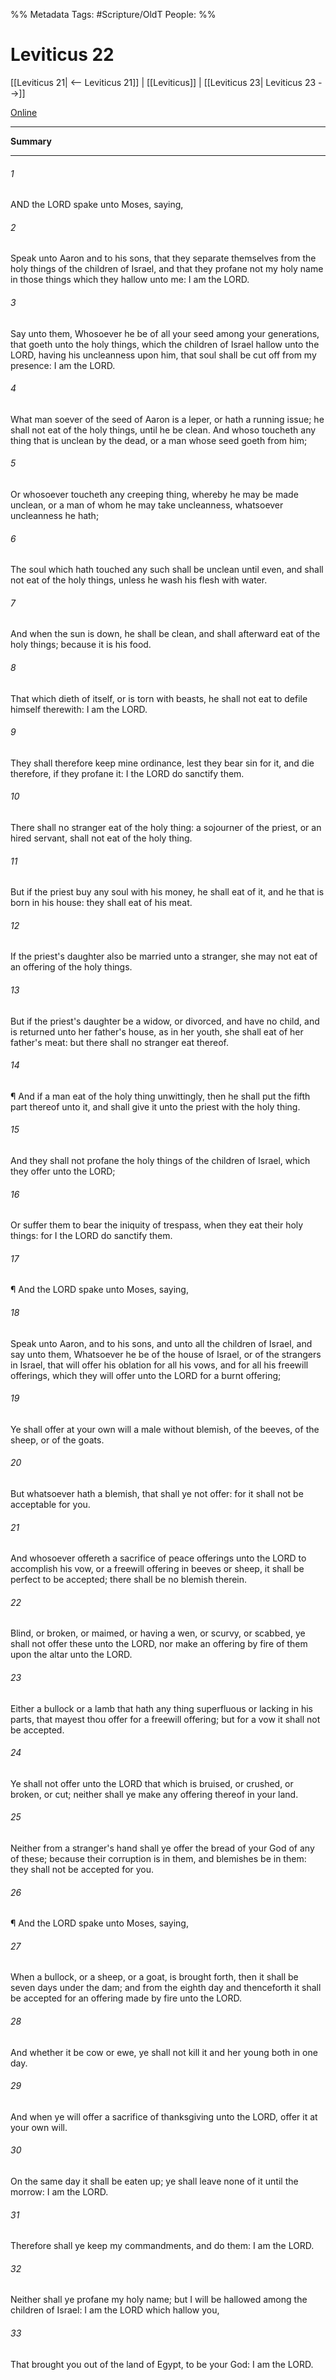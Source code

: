 

%% Metadata
Tags: #Scripture/OldT
People: 
%%
# Leviticus 22
[[Leviticus 21| <-- Leviticus 21]] | [[Leviticus]] | [[Leviticus 23| Leviticus 23 -->]]

[Online](https://churchofjesuschrist.org/study/scriptures/ot/lev/22?lang=eng)

---
__Summary__



---

###### 1
AND the LORD spake unto Moses, saying,
###### 2
Speak unto Aaron and to his sons, that they separate themselves from the holy things of the children of Israel, and that they profane not my holy name in those things which they hallow unto me: I am the LORD.
###### 3
Say unto them, Whosoever he be of all your seed among your generations, that goeth unto the holy things, which the children of Israel hallow unto the LORD, having his uncleanness upon him, that soul shall be cut off from my presence: I am the LORD.
###### 4
What man soever of the seed of Aaron is a leper, or hath a running issue; he shall not eat of the holy things, until he be clean.  And whoso toucheth any thing that is unclean by the dead, or a man whose seed goeth from him;
###### 5
Or whosoever toucheth any creeping thing, whereby he may be made unclean, or a man of whom he may take uncleanness, whatsoever uncleanness he hath;
###### 6
The soul which hath touched any such shall be unclean until even, and shall not eat of the holy things, unless he wash his flesh with water.
###### 7
And when the sun is down, he shall be clean, and shall afterward eat of the holy things; because it is his food.
###### 8
That which dieth of itself, or is torn with beasts, he shall not eat to defile himself therewith: I am the LORD.
###### 9
They shall therefore keep mine ordinance, lest they bear sin for it, and die therefore, if they profane it: I the LORD do sanctify them.
###### 10
There shall no stranger eat of the holy thing: a sojourner of the priest, or an hired servant, shall not eat of the holy thing.
###### 11
But if the priest buy any soul with his money, he shall eat of it, and he that is born in his house: they shall eat of his meat.
###### 12
If the priest's daughter also be married unto a stranger, she may not eat of an offering of the holy things.
###### 13
But if the priest's daughter be a widow, or divorced, and have no child, and is returned unto her father's house, as in her youth, she shall eat of her father's meat: but there shall no stranger eat thereof.
###### 14
¶ And if a man eat of the holy thing unwittingly, then he shall put the fifth part thereof unto it, and shall give it unto the priest with the holy thing.
###### 15
And they shall not profane the holy things of the children of Israel, which they offer unto the LORD;
###### 16
Or suffer them to bear the iniquity of trespass, when they eat their holy things: for I the LORD do sanctify them.
###### 17
¶ And the LORD spake unto Moses, saying,
###### 18
Speak unto Aaron, and to his sons, and unto all the children of Israel, and say unto them, Whatsoever he be of the house of Israel, or of the strangers in Israel, that will offer his oblation for all his vows, and for all his freewill offerings, which they will offer unto the LORD for a burnt offering;
###### 19
Ye shall offer at your own will a male without blemish, of the beeves, of the sheep, or of the goats.
###### 20
But whatsoever hath a blemish, that shall ye not offer: for it shall not be acceptable for you.
###### 21
And whosoever offereth a sacrifice of peace offerings unto the LORD to accomplish his vow, or a freewill offering in beeves or sheep, it shall be perfect to be accepted; there shall be no blemish therein.
###### 22
Blind, or broken, or maimed, or having a wen, or scurvy, or scabbed, ye shall not offer these unto the LORD, nor make an offering by fire of them upon the altar unto the LORD.
###### 23
Either a bullock or a lamb that hath any thing superfluous or lacking in his parts, that mayest thou offer for a freewill offering; but for a vow it shall not be accepted.
###### 24
Ye shall not offer unto the LORD that which is bruised, or crushed, or broken, or cut; neither shall ye make any offering thereof in your land.
###### 25
Neither from a stranger's hand shall ye offer the bread of your God of any of these; because their corruption is in them, and blemishes be in them: they shall not be accepted for you.
###### 26
¶ And the LORD spake unto Moses, saying,
###### 27
When a bullock, or a sheep, or a goat, is brought forth, then it shall be seven days under the dam; and from the eighth day and thenceforth it shall be accepted for an offering made by fire unto the LORD.
###### 28
And whether it be cow or ewe, ye shall not kill it and her young both in one day.
###### 29
And when ye will offer a sacrifice of thanksgiving unto the LORD, offer it at your own will.
###### 30
On the same day it shall be eaten up; ye shall leave none of it until the morrow: I am the LORD.
###### 31
Therefore shall ye keep my commandments, and do them: I am the LORD.
###### 32
Neither shall ye profane my holy name; but I will be hallowed among the children of Israel: I am the LORD which hallow you,
###### 33
That brought you out of the land of Egypt, to be your God: I am the LORD.



